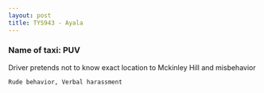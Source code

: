 ```yaml
---
layout: post
title: TYS943 - Ayala
---
```


### Name of taxi: PUV

Driver pretends not to know exact location to Mckinley Hill and misbehavior

```Rude behavior, Verbal harassment```
